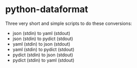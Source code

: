# python-dataformat

Three very short and simple scripts to do these conversions:

* json (stdin) to yaml (stdout)
* json (stdin) to pydict (stdout)
* yaml (stdin) to json (stdout)
* yaml (stdin) to pydict (stdout)
* pydict (stdin) to json (stdout)
* pydict (stdin) to yaml (stdout)
